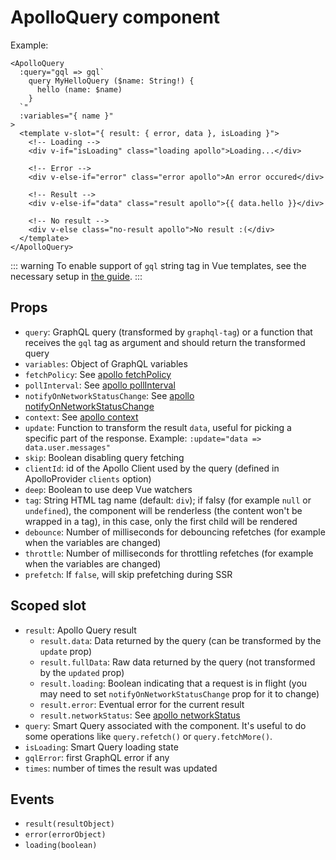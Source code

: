 # ApolloQuery component

Example:

```vue
<ApolloQuery
  :query="gql => gql`
    query MyHelloQuery ($name: String!) {
      hello (name: $name)
    }
  `"
  :variables="{ name }"
>
  <template v-slot="{ result: { error, data }, isLoading }">
    <!-- Loading -->
    <div v-if="isLoading" class="loading apollo">Loading...</div>

    <!-- Error -->
    <div v-else-if="error" class="error apollo">An error occured</div>

    <!-- Result -->
    <div v-else-if="data" class="result apollo">{{ data.hello }}</div>

    <!-- No result -->
    <div v-else class="no-result apollo">No result :(</div>
  </template>
</ApolloQuery>
```

::: warning
To enable support of `gql` string tag in Vue templates, see the necessary setup in [the guide](../guide/components/query.md#tag-setup).
:::

## Props

- `query`: GraphQL query (transformed by `graphql-tag`) or a function that receives the `gql` tag as argument and should return the transformed query
- `variables`: Object of GraphQL variables
- `fetchPolicy`: See [apollo fetchPolicy](https://www.apollographql.com/docs/react/basics/queries.html#graphql-config-options-fetchPolicy)
- `pollInterval`: See [apollo pollInterval](https://www.apollographql.com/docs/react/basics/queries.html#graphql-config-options-pollInterval)
- `notifyOnNetworkStatusChange`: See [apollo notifyOnNetworkStatusChange](https://www.apollographql.com/docs/react/basics/queries.html#graphql-config-options-notifyOnNetworkStatusChange)
- `context`: See [apollo context](https://www.apollographql.com/docs/react/basics/queries.html#graphql-config-options-context)
- `update`: Function to transform the result `data`, useful for picking a specific part of the response. Example: `:update="data => data.user.messages"`
- `skip`: Boolean disabling query fetching
- `clientId`: id of the Apollo Client used by the query (defined in ApolloProvider `clients` option)
- `deep`: Boolean to use deep Vue watchers
- `tag`: String HTML tag name (default: `div`); if falsy (for example `null` or `undefined`), the component will be renderless (the content won't be wrapped in a tag), in this case, only the first child will be rendered
- `debounce`: Number of milliseconds for debouncing refetches (for example when the variables are changed)
- `throttle`: Number of milliseconds for throttling refetches (for example when the variables are changed)
- `prefetch`: If `false`, will skip prefetching during SSR

## Scoped slot

- `result`: Apollo Query result
  - `result.data`: Data returned by the query (can be transformed by the `update` prop)
  - `result.fullData`: Raw data returned by the query (not transformed by the `updated` prop)
  - `result.loading`: Boolean indicating that a request is in flight (you may need to set `notifyOnNetworkStatusChange` prop for it to change)
  - `result.error`: Eventual error for the current result
  - `result.networkStatus`: See [apollo networkStatus](https://www.apollographql.com/docs/react/basics/queries.html#graphql-query-data-networkStatus)
- `query`: Smart Query associated with the component. It's useful to do some operations like `query.refetch()` or `query.fetchMore()`.
- `isLoading`: Smart Query loading state
- `gqlError`: first GraphQL error if any
- `times`: number of times the result was updated

## Events

- `result(resultObject)`
- `error(errorObject)`
- `loading(boolean)`
